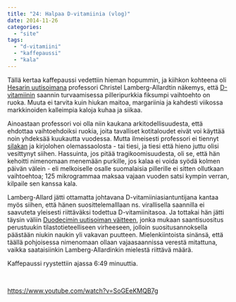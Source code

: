 ```yaml
---
title: "24: Halpaa D-vitamiinia (vlog)"
date: 2014-11-26
categories: 
  - "site"
tags: 
  - "d-vitamiini"
  - "kaffepaussi"
  - "kala"
---
```


Tällä kertaa kaffepaussi vedettiin hieman hopummin, ja kiihkon kohteena oli [Hesarin uutisoimana](http://www.hs.fi/terveys/a1416972839250) professori Christel Lamberg-Allardtin näkemys, että [D-vitamiinin](https://www.katiska.eu/tieto/d-vitamiini/d-vitamiini/ "D-vitamiini") saannin turvaamisessa pilleripurkkia fiksumpi vaihtoehto on ruoka. Muuta ei tarvita kuin hiukan maitoa, margariinia ja kahdesti viikossa markkinoiden kalleimpia kaloja kuhaa ja siikaa.

<!--more-->

Ainoastaan professori voi olla niin kaukana arkitodellisuudesta, että ehdottaa vaihtoehdoiksi ruokia, joita tavalliset kotitaloudet eivät voi käyttää noin yhdeksää kuukautta vuodessa. Mutta ilmeisesti professori ei tiennyt [silakan](https://www.katiska.eu/tieto/koirat/koira-raakaruokinta-raaka-aineet/tappajasilakka/) ja kirjolohen olemassaolosta - tai tiesi, ja tiesi että hieno juttu olisi vesittynyt siihen. Hassuinta, jos pitää tragikoomisuudesta, oli se, että hän kehoitti nimenomaan menemään purkille, jos kalaa ei voida syödä kolmen päivän välein - eli melkoiselle osalle suomalaisia pillerille ei sitten ollutkaan vaihtoehtoa; 125 mikrogrammaa maksaa vajaan vuoden satsi kympin verran, kilpaile sen kanssa kala.

Lamberg-Allard jätti ottamatta johtavana D-vitamiiniasiantuntijana kantaa myös siihen, että hänen suosittelemalllaan ns. virallisella saannilla ei saavuteta yleisesti riittäväksi todettua D-vitamiinitasoa. Ja tottakai hän jätti täysin väliin [Duodecimin uutisoiman väitteen](http://www.terveysportti.fi/terveysportti/uutissorvi_uusi.uutissivu?p_uutis_id=17852&p_palsta_id=4), jonka mukaan saantisuositus perustuukin tilastotieteelliseen virheeseen, jolloin suositusannoksella päästään niukin naukin yli vakavan puutteen. Mielenkiintoista sinänsä, että täällä pohjoisessa nimenomaan ollaan vajaasaannissa verestä mitattuna, vaikka saataisiinkin Lamberg-Allardinkin mielestä riittävä määrä.

Kaffepaussi ryystettiin ajassa 6:49 minuuttia.

 

https://www.youtube.com/watch?v=SoGEeKMQB7g
